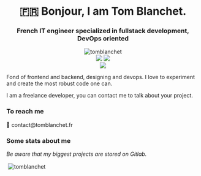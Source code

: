 <h1 align="center">🇫🇷 Bonjour, I am Tom Blanchet.</h1>
<h3 align="center">French IT engineer specialized in fullstack development, DevOps oriented</h3>

<div align="center">
    <img src="https://komarev.com/ghpvc/?username=frontBOI&label=Profile%20views&color=0e75b6&style=flat" alt="tomblanchet" />
</div>
 
<div align="center">
    <img src=https://img.shields.io/badge/TypeScript-007ACC?style=for-the-badge&logo=typescript&logoColor=white>
    <img src=https://img.shields.io/badge/React-20232A?style=for-the-badge&logo=react&logoColor=61DAFB>
</div>
 
<div align="center">
    <a href='https://www.google.com/url?sa=t&rct=j&q=&esrc=s&source=web&cd=&cad=rja&uact=8&ved=2ahUKEwiFmq2GueKEAxXf_7sIHcONCvcQFnoECBEQAQ&url=https%3A%2F%2Ffr.linkedin.com%2Fin%2Ftom-blanchet&usg=AOvVaw2NyolXUeo7ja8PpF4VNmHt&opi=89978449'>
    <img src=https://img.shields.io/badge/Contact_me-0077B5?logo=linkedin&logoColor=white&style=for-the-badge>
    </a>
</div>

<p>Fond of frontend and backend, designing and devops. I love to experiment and create the most robust code one can.</p>
<p>I am a freelance developer, you can contact me to talk about your project.</p>

<h3 align="left">To reach me</h3>
<p>📨 contact@tomblanchet.fr</p>
</p>

<h3 align="left">Some stats about me</h3>
<i>Be aware that my biggest projects are stored on Gitlab.</i>
<p>&nbsp;<img align="center" src="https://github-readme-stats.vercel.app/api?username=frontBOI&show_icons=true&locale=en" alt="tomblanchet" /></p>
